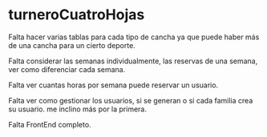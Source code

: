 # turneroCuatroHojas
Falta hacer varias tablas para cada tipo de cancha ya que puede haber más de una cancha para un cierto deporte.

Falta considerar las semanas individualmente, las reservas de una semana, ver como diferenciar cada semana.

Falta ver cuantas horas por semana puede reservar un usuario.

Falta ver como gestionar los usuarios, si se generan o si cada familia crea su usuario. me inclino más por la primera.

Falta FrontEnd completo.




